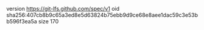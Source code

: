 version https://git-lfs.github.com/spec/v1
oid sha256:407cb8b9c65a3ed8e5d63824b75ebb9d9ce68e8aee1dac59c3e53bb596f3ea5a
size 170
